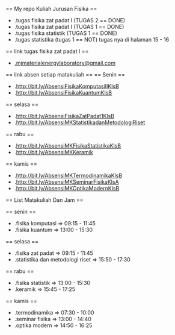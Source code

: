 == My repo Kuliah Jurusan Fisika ==

* .tugas fisika zat padat I (TUGAS 2 == DONE)
* .tugas fisika zat padat I (TUGAS 1 == DONE)
* .tugas fisika statistik (TUGAS 1 == DONE)
* .tugas statistika (tugas 1 == NOT) tugas nya di halaman 15 - 16

== link tugas fisika zat padat I ==
* .mjmaterialenergylaboratory@gmail.com


== link absen setiap matakuliah ==
== Senin ==
* .http://bit.ly/AbsensiFisikaKomputasiIIKlsB
* .http://bit.ly/AbsensiFisikaKuantumKlsB

== selasa ==
* .http://bit.ly/AbsensiFisikaZatPadat1KlsB
* .http://bit.ly/AbsensiMKStatistikadanMetodologiRiset

== rabu ==
* .http://bit.ly/AbsensiMKFisikaStatistikaKlsB
* .http://bit.ly/AbsensiMKKeramik

== kamis ==
* .http://bit.ly/AbsensiMKTermodinamikaKlsB
* .http://bit.ly/AbsensiMKSeminarFisikaKlsA
* .http://bit.ly/AbsensiMKOptikaModernKlsB

== List Matakuliah Dan Jam ==

== senin ==
* .fisika komputasi => 09:15 - 11:45
* .fisika kuantum => 13:00 - 15:30

== selasa ==
* .fisika zat padat => 09:15 - 11:45
* .statistika dan metodologi riset => 15:50 - 17:30

== rabu ==
* .fisika statistik => 13:00 - 15:30
* .keramik => 15:45 - 17:25

== kamis ==
* .termodinamika => 07:30 - 10:00
* .seminar fisika => 13:00 - 14:40
* .optika modern => 14:50 - 16:25
